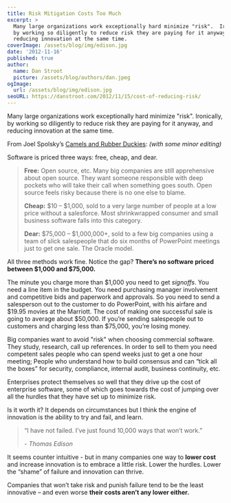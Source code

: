 ```yaml
---
title: Risk Mitigation Costs Too Much
excerpt: >
  Many large organizations work exceptionally hard minimize "risk".  Ironically,
  by working so diligently to reduce risk they are paying for it anyway, and
  reducing innovation at the same time.
coverImage: /assets/blog/img/edison.jpg
date: '2012-11-16'
published: true
author:
  name: Dan Stroot
  picture: /assets/blog/authors/dan.jpeg
ogImage:
  url: /assets/blog/img/edison.jpg
seoURL: https://danstroot.com/2012/11/15/cost-of-reducing-risk/
---
```


Many large organizations work exceptionally hard minimize "risk". Ironically, by working so diligently to reduce risk they are paying for it anyway, and reducing innovation at the same time.

From Joel Spolsky’s [Camels and Rubber Duckies](http://www.joelonsoftware.com/articles/CamelsandRubberDuckies.html): _(with some minor editing)_

Software is priced three ways: free, cheap, and dear.

> **Free:** Open source, etc. Many big companies are still
> apprehensive about open source. They want someone responsible
> with deep pockets who will take their call when something goes
> south. Open source feels risky because there is no one else to
> blame.
>
> **Cheap:** $10 – $1,000, sold to a very large number of
> people at a low price without a salesforce. Most shrinkwrapped
> consumer and small business software falls into this category.
>
> **Dear:** $75,000 – $1,000,000+, sold to a few big companies
> using a team of slick salespeople that do six months of PowerPoint
> meetings just to get one sale. The Oracle model.

All three methods work fine. Notice the gap? **There’s no software priced between $1,000 and $75,000.**

The minute you charge more than $1,000 you need to get _signoffs_. You need a line item in the budget. You need purchasing manager involvement and competitive bids and paperwork and approvals. So you need to send a salesperson out to the customer to do PowerPoint, with his airfare and $19.95 movies at the Marriott. The cost of making one successful sale is going to average about $50,000. If you’re sending salespeople out to customers and charging less than $75,000, you’re losing money.

Big companies want to avoid "risk" when choosing commercial software. They study, research, call up references. In order to sell to them you need competent sales people who can spend weeks just to get a one hour meeting; People who understand how to build consensus and can “tick all the boxes” for security, compliance, internal audit, business continuity, etc.

Enterprises protect themselves so well that they drive up the cost of enterprise software, some of which goes towards the cost of jumping over all the hurdles that they have set up to minimize risk.

Is it worth it? It depends on circumstances but I think the engine of innovation is the ability to try and fail, and learn.

> “I have not failed. I’ve just found 10,000 ways that won’t work.”
>
> _- Thomas Edison_

It seems counter intuitive - but in many companies one way to **lower cost** and increase innovation is to embrace a little risk. Lower the hurdles. Lower the “shame” of failure and innovation can thrive.

Companies that won’t take risk and punish failure tend to be the least innovative – and even worse **their costs aren’t any lower either.**

